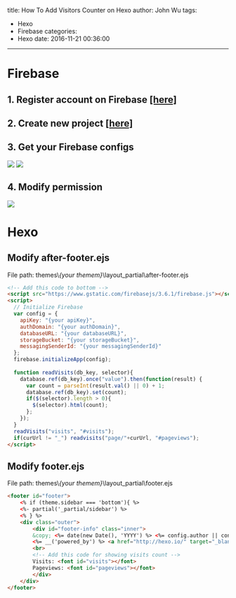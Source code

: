 title: How To Add Visitors Counter on Hexo
author: John Wu
tags:
  - Hexo
  - Firebase
categories:
  - Hexo
date: 2016-11-21 00:36:00
---
# Firebase
## 1. Register account on Firebase [[here]](https://firebase.google.com/)

## 2. Create new project [[here]](https://console.firebase.google.com/)

## 3. Get your Firebase configs
![](/images/pasted-2.png)
![](/images/pasted-3.png)

## 4. Modify permission
![](/images/pasted-4.png)

# Hexo
## Modify after-footer.ejs
File path: themes\\*{your themem}*\layout\_partial\after-footer.ejs
```html
<!-- Add this code to bottom -->
<script src="https://www.gstatic.com/firebasejs/3.6.1/firebase.js"></script>
<script>
  // Initialize Firebase
  var config = {
    apiKey: "{your apiKey}",
    authDomain: "{your authDomain}",
    databaseURL: "{your databaseURL}",
    storageBucket: "{your storageBucket}",
    messagingSenderId: "{your messagingSenderId}"
  };
  firebase.initializeApp(config);
    
  function readVisits(db_key, selector){
    database.ref(db_key).once("value").then(function(result) {
      var count = parseInt(result.val() || 0) + 1;
      database.ref(db_key).set(count);
      if($(selector).length > 0){
        $(selector).html(count);
      };
    });
  }
  readVisits("visits", "#visits");
  if(curUrl != "_") readvisits("page/"+curUrl, "#pageviews");
</script>
```
## Modify footer.ejs
File path: themes\\*{your themem}*\layout\_partial\footer.ejs
```html
<footer id="footer">
	<% if (theme.sidebar === 'bottom'){ %>
	<%- partial('_partial/sidebar') %>
	<% } %>
	<div class="outer">
		<div id="footer-info" class="inner">
		&copy; <%= date(new Date(), 'YYYY') %> <%= config.author || config.title %><br>
		<%= __('powered_by') %> <a href="http://hexo.io/" target="_blank">Hexo</a>
		<br>
		<!-- Add this code for showing visits count -->
		Visits: <font id="visits"></font>
		Pageviews: <font id="pageviews"></font>
		</div>
	</div>
</footer>
```